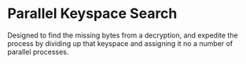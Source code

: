 # Parallel Keyspace Search

Designed to find the missing bytes from a decryption, and expedite the process by dividing up that keyspace and assigning it no a number of parallel processes.
